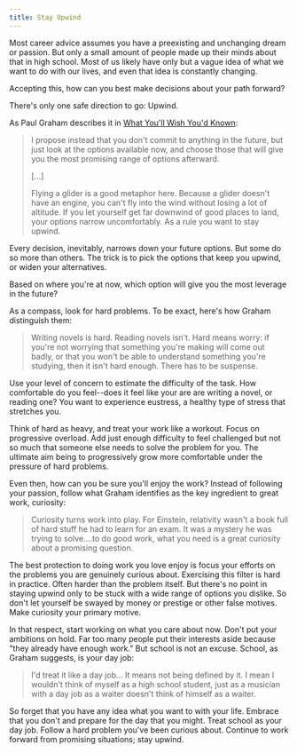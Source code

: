 ```yaml
---
title: Stay Upwind
--- 
```


Most career advice assumes you have a preexisting and unchanging dream or passion. But only a small amount of people made up their minds about that in high school. Most of us likely have only but a vague idea of what we want to do with our lives, and even that idea is constantly changing. 

Accepting this, how can you best make decisions about your path forward?

There's only one safe direction to go: Upwind. 

As Paul Graham describes it in [What You'll Wish You'd Known](http://www.paulgraham.com/hs.html):  

>I propose instead that you don't commit to anything in the future, but just look at the options available now, and choose those that will give you the most promising range of options afterward.
>
>[...]
> 
>Flying a glider is a good metaphor here. Because a glider doesn't have an engine, you can't fly into the wind without losing a lot of altitude. If you let yourself get far downwind of good places to land, your options narrow uncomfortably. As a rule you want to stay upwind. 

Every decision, inevitably, narrows down your future options. But some do so more than others. The trick is to pick the options that keep you upwind, or widen your alternatives. 

Based on where you're at now, which option will give you the most leverage in the future? 

As a compass, look for hard problems. To be exact, here's how Graham distinguish them: 

> Writing novels is hard. Reading novels isn't. Hard means worry: if you're not worrying that something you're making will come out badly, or that you won't be able to understand something you're studying, then it isn't hard enough. There has to be suspense.

Use your level of concern to estimate the difficulty of the task. How comfortable do you feel--does it feel like your are are writing a novel, or reading one? You want to experience eustress, a healthy type of stress that stretches you.  

Think of hard as heavy, and treat your work like a workout. Focus on progressive overload. Add just enough difficulty to feel challenged but not so much that someone else needs to solve the problem for you. The ultimate aim being to progressively grow more comfortable under the pressure of hard problems.

Even then, how can you be sure you'll enjoy the work? Instead of following your passion, follow what Graham identifies as the key ingredient to great work, curiosity: 

> Curiosity turns work into play. For Einstein, relativity wasn't a book full of hard stuff he had to learn for an exam. It was a mystery he was trying to solve....to do good work, what you need is a great curiosity about a promising question. 

The best protection to doing work you love enjoy is focus your efforts on the problems you are genuinely curious about. Exercising this filter is hard in practice. Often harder than the problem itself. But there's no point in staying upwind only to be stuck with a wide range of options you dislike. So don't let yourself be swayed by money or prestige or other false motives. Make curiosity your primary motive. 

In that respect, start working on what you care about now. Don't put your ambitions on hold. Far too many people put their interests aside because "they already have enough work." But school is not an excuse. School, as Graham suggests, is your day job:

> I'd treat it like a day job... It means not being defined by it. I mean I wouldn't think of myself as a high school student, just as a musician with a day job as a waiter doesn't think of himself as a waiter. 

So forget that you have any idea what you want to with your life. Embrace that you don't and prepare for the day that you might. Treat school as your day job. Follow a hard problem you've been curious about. Continue to work forward from promising situations; stay upwind. 


